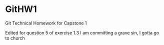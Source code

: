 # GitHW1

Git Technical Homework for Capstone 1

Edited for question 5 of exercise 1.3 
I am committing a grave sin, I gotta go to church
